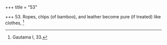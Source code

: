 +++
title = "53"

+++
53. Ropes, chips (of bamboo), and leather become pure (if treated) like clothes, [^36] 


[^36]:  Gautama I, 33.
